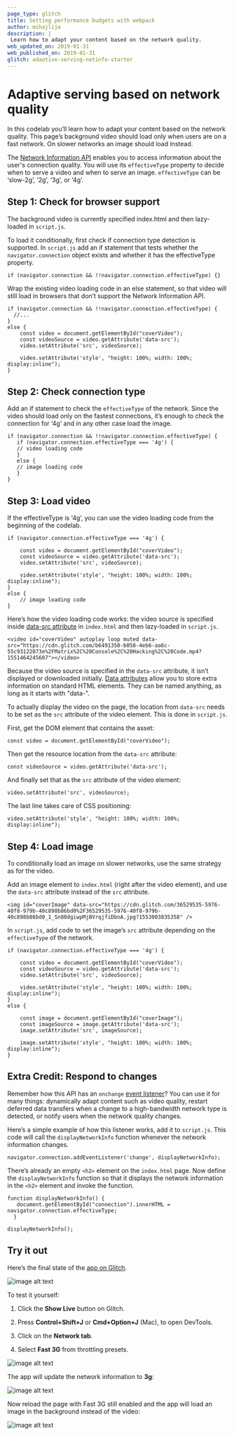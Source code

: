 ```yaml
--- 
page_type: glitch 
title: Setting performance budgets with webpack 
author: mihajlija 
description: |   
 Learn how to adapt your content based on the network quality.
web_updated_on: 2019-01-31 
web_published_on: 2019-01-31 
glitch: adaotive-serving-netinfo-starter 
---
```


# Adaptive serving based on network quality

In this codelab you’ll learn how to adapt your content based on the network quality. This page’s background video should load only when users are on a fast network. On slower networks an image should load instead.

The [Network Information API](https://developer.mozilla.org/en-US/docs/Web/API/NetworkInformation) enables you to access information about the user's connection quality. You will use its `effectiveType` property to decide when to serve a video and when to serve an image. `effectiveType` can be ‘slow-2g’, ‘2g’, ‘3g’, or ‘4g’.

## Step 1: Check for browser support

The background video is currently specified index.html and then lazy-loaded in `script.js`. 

To load it conditionally, first check if connection type detection is supported. In `script.js` add an if statement that tests whether the `navigator.connection` object exists and whether it has the effectiveType property.

`if (navigator.connection && !!navigator.connection.effectiveType) {}`

Wrap the existing video loading code in an else statement, so that video will still load in browsers that don’t support the Network Information API.

```
if (navigator.connection && !!navigator.connection.effectiveType) {
  //...
}
else {
    const video = document.getElementById("coverVideo");
    const videoSource = video.getAttribute('data-src');
    video.setAttribute('src', videoSource);
    
    video.setAttribute('style', "height: 100%; width: 100%; display:inline");
}
```


## Step 2: Check connection type

Add an if statement to check the `effectiveType` of the network. Since the video should load only on the fastest connections, it’s enough to check the connection for ‘4g’ and in any other case load the image.

```
if (navigator.connection && !!navigator.connection.effectiveType) {
   if (navigator.connection.effectiveType === '4g') {
   // video loading code
   }
   else {
   // image loading code
   }
}
```

## Step 3: Load video

If the effectiveType is ‘4g’, you can use the video loading code from the beginning of the codelab.

```
if (navigator.connection.effectiveType === '4g') {

    const video = document.getElementById("coverVideo");
    const videoSource = video.getAttribute('data-src');
    video.setAttribute('src', videoSource);
    
    video.setAttribute('style', "height: 100%; width: 100%; display:inline");
} 
else {
    // image loading code
}
```

Here’s how the video loading code works: the video source is specified inside [data-src attribute](https://developer.mozilla.org/en-US/docs/Learn/HTML/Howto/Use_data_attributes) in `index.html` and then lazy-loaded in `script.js`.

`<video id="coverVideo" autoplay loop muted data-src="https://cdn.glitch.com/b6491350-b058-4eb6-aa6c-55c93122073e%2FMatrix%2C%20Console%2C%20Hacking%2C%20Code.mp4?1551464245607"></video>`

Because the video source is specified in the `data-src` attribute, it isn’t displayed or downloaded initially. [Data attributes](https://developer.mozilla.org/en-US/docs/Learn/HTML/Howto/Use_data_attributes) allow you to store extra information on standard HTML elements. They can be named anything, as long as it starts with "data-". 

To actually display the video on the page, the location from `data-src` needs to be set as the `src` attribute of the video element. This is done in `script.js`.

First, get the DOM element that contains the asset:

`const video = document.getElementById("coverVideo");`

Then get the resource location from the `data-src` attribute: 

`const videoSource = video.getAttribute('data-src');`

And finally set that as the `src` attribute of the video element:

`video.setAttribute('src', videoSource);`

The last line takes care of CSS positioning:

`video.setAttribute('style', "height: 100%; width: 100%; display:inline");`

## Step 4: Load image

To conditionally load an image on slower networks, use the same strategy as for the video. 

Add an image element to `index.html` (right after the video element), and use the `data-src` attribute instead of the `src` attribute. 

`<img id="coverImage" data-src="https://cdn.glitch.com/36529535-5976-40f8-979b-40c898b86bd0%2F36529535-5976-40f8-979b-40c898b86bd0_1_Sn80dgiwpMjBVrqjfiDbnA.jpg?1553003835358" />`

In `script.js`, add code to set the image’s `src` attribute depending on the `effectiveType` of the network.

```
if (navigator.connection.effectiveType === '4g') {

    const video = document.getElementById("coverVideo");
    const videoSource = video.getAttribute('data-src');
    video.setAttribute('src', videoSource);
    
    video.setAttribute('style', "height: 100%; width: 100%; display:inline");
}
else {

    const image = document.getElementById("coverImage");
    const imageSource = image.getAttribute('data-src');
    image.setAttribute('src', imageSource);

    image.setAttribute('style', "height: 100%; width: 100%; display:inline");
}
```

## Extra Credit: Respond to changes

Remember how this API has an `onchange` <a href="">event listener</a>? You can use it for many things: dynamically adapt content such as video quality, restart deferred data transfers when a change to a high-bandwidth network type is detected, or notify users when the network quality changes.

Here’s a simple example of how this listener works, add it to `script.js`. This code will call the `displayNetworkInfo` function whenever the network information changes.

`navigator.connection.addEventListener('change', displayNetworkInfo);`

There’s already an empty `<h2>` element on the `index.html` page. Now define the `displayNetworkInfo` function so that it displays the network information in the `<h2>` element and invoke the function.

```
function displayNetworkInfo() {
   document.getElementById("connection").innerHTML = navigator.connection.effectiveType;
  }

displayNetworkInfo();
```


## Try it out

Here’s the final state of the [app on Glitch](https://glitch.com/~adaptive-serving-netinfo).

![image alt text](netinfo_app_video_background.png)

To test it yourself:

1. Click the **Show Live** button on Glitch.

2. Press **Control+Shift+J** or **Cmd+Option+J** (Mac), to open DevTools.

3. Click on the **Network tab**.

4. Select **Fast 3G** from throttling presets.

![image alt text](devtools_network_throttling.png)

The app will update the network information to **3g**:

![image alt text](netinfo_app_3g.png)

Now reload the page with Fast 3G still enabled and the app will load an image in the background instead of the video: 

![image alt text](netinfo_app_image.png)

